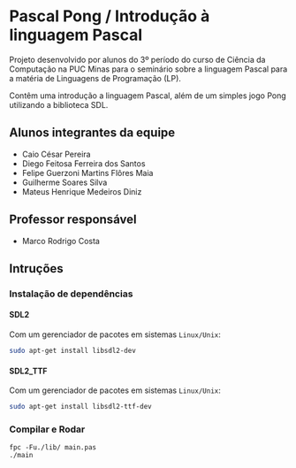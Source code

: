 # Pascal Pong / Introdução à linguagem Pascal

Projeto desenvolvido por alunos do 3º período do curso de Ciência da Computação na PUC Minas para o seminário sobre a linguagem Pascal para a matéria de Linguagens de Programação (LP).

Contêm uma introdução a linguagem Pascal, além de um simples jogo Pong utilizando a biblioteca SDL.

## Alunos integrantes da equipe

* Caio César Pereira
* Diego Feitosa Ferreira dos Santos
* Felipe Guerzoni Martins Flôres Maia
* Guilherme Soares Silva
* Mateus Henrique Medeiros Diniz

## Professor responsável

* Marco Rodrigo Costa

## Intruções
### Instalação de dependências
#### SDL2 

Com um gerenciador de pacotes em sistemas `Linux/Unix`:
```bash
sudo apt-get install libsdl2-dev
```
#### SDL2_TTF 

Com um gerenciador de pacotes em sistemas `Linux/Unix`:
```bash
sudo apt-get install libsdl2-ttf-dev
```
### Compilar e Rodar
    fpc -Fu./lib/ main.pas
    ./main

